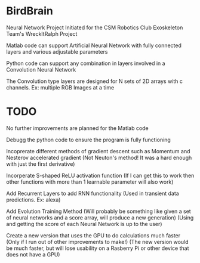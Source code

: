# BirdBrain

Neural Network Project Initiated for the CSM Robotics Club Exoskeleton Team's WreckItRalph Project

Matlab code can support Artificial Neural Network with fully connected layers and various adjustable parameters

Python code can support any combination in layers involved in a Convolution Neural Network

The Convolution type layers are designed for N sets of 2D arrays with c channels. Ex: multiple RGB Images at a time



# TODO

No further improvements are planned for the Matlab code

Debugg the python code to ensure the program is fully functioning

Incoprerate different methods of gradient descent such as Momentum and Nesterov accelerated gradient
(Not Neuton's method! It was a hard enough with just the first derivative)

Incorperate S-shaped ReLU activation function
(If I can get this to work then other functions with more than 1 learnable parameter will also work)

Add Recurrent Layers to add RNN functionality
(Used in transient data predictions. Ex: alexa)


Add Evolution Training Method
(Will probably be something like given a set of neural networks and a score array, will produce a new generation)
(Using and getting the score of each Neural Network is up to the user)


Create a new version that uses the GPU to do calculations much faster
(Only if I run out of other improvements to make!)
(The new version would be much faster, but will lose usability on a Rasberry Pi or other device that does not have a GPU)

